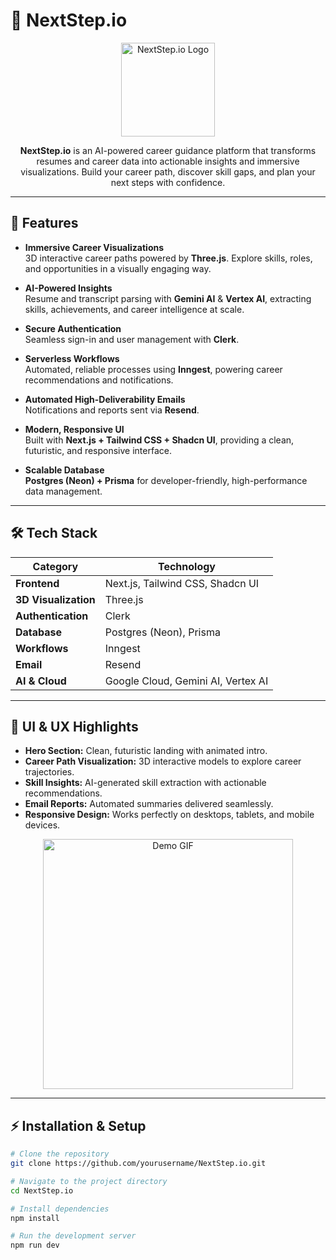 # 🚀 NextStep.io

<p align="center">
  <img src="https://media.giphy.com/media/3oEjI6SIIHBdRxXI40/giphy.gif" alt="NextStep.io Logo" width="150"/>
</p>

<p align="center">
  <strong>NextStep.io</strong> is an AI-powered career guidance platform that transforms resumes and career data into actionable insights and immersive visualizations. Build your career path, discover skill gaps, and plan your next steps with confidence.
</p>

---

## 🌟 Features

- **Immersive Career Visualizations**  
  3D interactive career paths powered by **Three.js**. Explore skills, roles, and opportunities in a visually engaging way.

- **AI-Powered Insights**  
  Resume and transcript parsing with **Gemini AI** & **Vertex AI**, extracting skills, achievements, and career intelligence at scale.

- **Secure Authentication**  
  Seamless sign-in and user management with **Clerk**.

- **Serverless Workflows**  
  Automated, reliable processes using **Inngest**, powering career recommendations and notifications.

- **Automated High-Deliverability Emails**  
  Notifications and reports sent via **Resend**.

- **Modern, Responsive UI**  
  Built with **Next.js + Tailwind CSS + Shadcn UI**, providing a clean, futuristic, and responsive interface.

- **Scalable Database**  
  **Postgres (Neon) + Prisma** for developer-friendly, high-performance data management.

---

## 🛠 Tech Stack

| Category | Technology |
|----------|------------|
| **Frontend** | Next.js, Tailwind CSS, Shadcn UI |
| **3D Visualization** | Three.js |
| **Authentication** | Clerk |
| **Database** | Postgres (Neon), Prisma |
| **Workflows** | Inngest |
| **Email** | Resend |
| **AI & Cloud** | Google Cloud, Gemini AI, Vertex AI |

---

## 🎨 UI & UX Highlights

- **Hero Section:** Clean, futuristic landing with animated intro.  
- **Career Path Visualization:** 3D interactive models to explore career trajectories.  
- **Skill Insights:** AI-generated skill extraction with actionable recommendations.  
- **Email Reports:** Automated summaries delivered seamlessly.  
- **Responsive Design:** Works perfectly on desktops, tablets, and mobile devices.

<p align="center">
  <img src="https://i.gifer.com/4I9G.gif" alt="Demo GIF" width="400"/>
</p>

---

## ⚡ Installation & Setup

```bash
# Clone the repository
git clone https://github.com/yourusername/NextStep.io.git

# Navigate to the project directory
cd NextStep.io

# Install dependencies
npm install

# Run the development server
npm run dev
